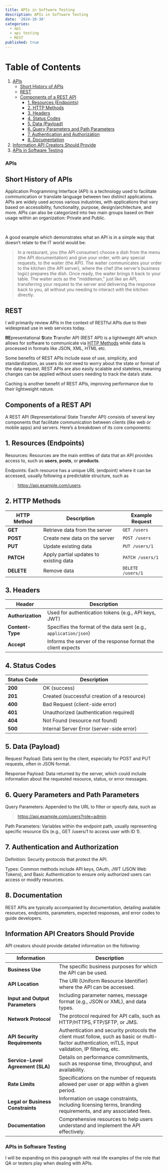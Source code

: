 ```yaml
---
title: APIs in Software Testing
description: APIs in Software Testing
date: '2024-10-30'
categories:
  - api
  - api testing
  - REST
published: true
---
```


# Table of Contents

1. [APIs](#apis)
   - [Short History of APIs](#short-history-of-apis)
   - [REST](#rest)
   - [Components of a REST API](#components-of-a-rest-api)
     - [1. Resources (Endpoints)](#1-resources-endpoints)
     - [2. HTTP Methods](#2-http-methods)
     - [3. Headers](#3-headers)
     - [4. Status Codes](#4-status-codes)
     - [5. Data (Payload)](#5-data-payload)
     - [6. Query Parameters and Path Parameters](#6-query-parameters-and-path-parameters)
     - [7. Authentication and Authorization](#7-authentication-and-authorization)
     - [8. Documentation](#8-documentation)
2. [Information API Creators Should Provide](#information-api-creators-should-provide)
3. [APIs in Software Testing](#apis-in-software-testing)

### APIs

## Short History of APIs
Application Programming Interface (API) is a technology used to facilitate communication or translate language between two distinct applications. APIs are widely used 
across various industries, with applications that vary based on accessibility, functionality, purpose, design/architecture, and more. APIs can also be categorized into two main groups based on their usage within an organization: Private and Public.

<br>

A good example which demonstrates what an API is in a simple way that doesn’t relate to the IT world would be:

>In a restaurant, you (the API consumer) choose a dish from the menu (the API documentation) and give your order, with any special requests, to the waiter (the API). The waiter communicates your order to the kitchen (the API server), where the chef (the server’s business logic) prepares the dish. Once ready, the waiter brings it back to your table.
The waiter acts as the "middleman," just like an API, transferring your request to the server and delivering the response back to you, all without you needing to interact with the kitchen directly.

## REST

I will primarily review APIs in the context of RESTful APIs due to their widespread use in web services today. 

**RE**presentational **S**tate **T**ransfer API (REST API) is a lightweight API which allows for software to communicate via [HTTP Methods](#2-http-methods) while data is processed in formats like JSON, XML, HTML etc.

Some benefits of REST APIs include ease of use, simplicity, and standardization, as users do not need to worry about the state or format of the data request. REST APIs are also easily scalable and stateless, meaning changes can be applied without users needing to track the data’s state.

Caching is another benefit of REST APIs, improving performance due to their lightweight nature.

## Components of a REST API
A REST API (Representational State Transfer API) consists of several key components that facilitate communication between clients (like web or mobile apps) and servers. Here’s a breakdown of its core components:

## 1. Resources (Endpoints)
Resources: Resources are the main entities of data that an API provides access to, such as **users**, **posts**, or **products**.

Endpoints: Each resource has a unique URL (endpoint) where it can be accessed, usually following a predictable structure, such as 
> https://api.example.com/users.

## 2. HTTP Methods

| HTTP Method | Description                                            | Example Request             |
|-------------|--------------------------------------------------------|------------------------------|
| **GET**     | Retrieve data from the server                         | `GET /users`                |
| **POST**    | Create new data on the server                         | `POST /users`               |
| **PUT**     | Update existing data                                   | `PUT /users/1`              |
| **PATCH**   | Apply partial updates to existing data                 | `PATCH /users/1`            |
| **DELETE**  | Remove data                                           | `DELETE /users/1`           |

## 3. Headers

| Header         | Description                                                         |
|----------------|---------------------------------------------------------------------|
| **Authorization** | Used for authentication tokens (e.g., API keys, JWT)               |
| **Content-Type**  | Specifies the format of the data sent (e.g., `application/json`)   |
| **Accept**        | Informs the server of the response format the client expects         |

## 4. Status Codes

| Status Code | Description                                   |
|-------------|-----------------------------------------------|
| **200**     | OK (success)                                 |
| **201**     | Created (successful creation of a resource)  |
| **400**     | Bad Request (client-side error)              |
| **401**     | Unauthorized (authentication required)       |
| **404**     | Not Found (resource not found)               |
| **500**     | Internal Server Error (server-side error)    |


## 5. Data (Payload)
Request Payload: Data sent by the client, especially for POST and PUT requests, often in JSON format.

Response Payload: Data returned by the server, which could include information about the requested resource, status, or error messages.

## 6. Query Parameters and Path Parameters
Query Parameters: Appended to the URL to filter or specify data, such as 
>https://api.example.com/users?role=admin.

Path Parameters: Variables within the endpoint path, usually representing specific resource IDs (e.g., GET /users/1 to access user with ID 1).
## 7. Authentication and Authorization
Definition: Security protocols that protect the API.

Types: Common methods include API keys, OAuth, JWT (JSON Web Tokens), and Basic Authentication to ensure only authorized users can access or modify resources.
## 8. Documentation
REST APIs are typically accompanied by documentation, detailing available resources, endpoints, parameters, expected responses, and error codes to guide developers.

## Information API Creators Should Provide

API creators should provide detailed information on the following:

| Information                     | Description                                                                                                         |
|----------------------------------|---------------------------------------------------------------------------------------------------------------------|
| **Business Use**                 | The specific business purposes for which the API can be used.                                                     |
| **API Location**                 | The URI (Uniform Resource Identifier) where the API can be accessed.                                              |
| **Input and Output Parameters**  | Including parameter names, message format (e.g., JSON or XML), and data types.                                    |
| **Network Protocol**             | The protocol required for API calls, such as HTTP/HTTPS, FTP/SFTP, or JMS.                                       |
| **API Security Requirements**     | Authentication and security protocols the client must follow, such as basic or multi-factor authentication, mTLS, input validation, IP filtering, etc. |
| **Service-Level Agreement (SLA)**| Details on performance commitments, such as response time, throughput, and availability.                           |
| **Rate Limits**                  | Specifications on the number of requests allowed per user or app within a given period.                           |
| **Legal or Business Constraints** | Information on usage constraints, including licensing terms, branding requirements, and any associated fees.       |
| **Documentation**                | Comprehensive resources to help users understand and implement the API effectively.                                |



### APIs in Software Testing

I will be expanding on this paragraph with real life examples of the role that QA or testers play when dealing with APIs.